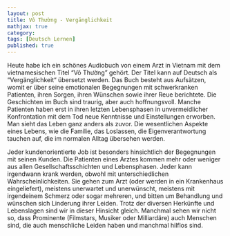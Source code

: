```yaml
---
layout: post
title: Vô Thường - Vergänglichkeit
mathjax: true
category:
tags: [Deutsch Lernen]
published: true
---
```

Heute habe ich ein schönes Audiobuch von einem Arzt in Vietnam mit dem vietnamesischen Titel “Vô Thường” gehört. Der Titel kann auf Deutsch als “Vergänglichkeit“ übersetzt werden. Das Buch besteht aus Aufsätzen, womit er über seine emotionalen Begegnungen mit schwerkranken Patienten, ihren Sorgen, ihren Wünschen sowie ihrer Reue berichtete. Die Geschichten im Buch sind traurig, aber auch hoffnungsvoll. Manche Patienten haben erst in ihren letzten Lebensphasen in unvermeidlicher Konfrontation mit dem Tod neue Kenntnisse und Einstellungen erworben. Man sieht das Leben ganz anders als zuvor. Die wesentlichen Aspekte eines Lebens, wie die Familie, das Loslassen, die Eigenverantwortung tauchen auf, die im normalen Alltag übersehen werden.

Jeder kundenorientierte Job ist besonders hinsichtlich der Begegnungen mit seinen Kunden. Die Patienten eines Arztes kommen mehr oder weniger aus allen Gesellschaftsschichten und Lebensphasen. Jeder kann irgendwann krank werden, obwohl mit unterschiedlichen Wahrscheinlichkeiten. Sie gehen zum Arzt (oder werden in ein Krankenhaus eingeliefert), meistens unerwartet und unerwünscht, meistens mit irgendeinem Schmerz oder sogar mehreren, und bitten um Behandlung und wünschen sich Linderung ihrer Leiden. Trotz der diversen Herkünfte und Lebenslagen sind wir in dieser Hinsicht gleich. Manchmal sehen wir nicht so, dass Prominente (Filmstars, Musiker oder Milliardäre) auch Menschen sind, die auch menschliche Leiden haben und manchmal hilflos sind.